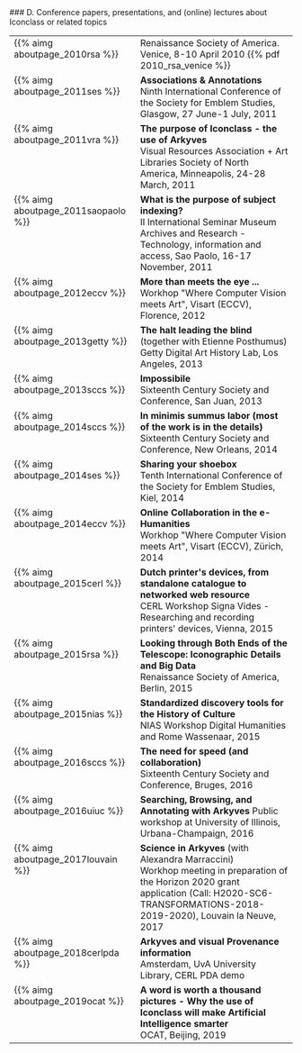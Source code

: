 ﻿<a name="presentations"/>
### D. Conference papers, presentations, and (online) lectures about Iconclass or related topics

<table>
<tr><td valign="top">{{% aimg aboutpage_2010rsa %}}<br/></td><td valign="top">Renaissance Society of America. Venice, 8-10 April 2010 {{% pdf 2010_rsa_venice %}}
</td></tr>
<tr><td valign="top">{{% aimg aboutpage_2011ses %}}<br/></td><td valign="top"><b>Associations & Annotations</b><br/>
Ninth International Conference of the Society for Emblem Studies, Glasgow, 27 June-1 July, 2011
</td></tr>
<tr><td valign="top">{{% aimg aboutpage_2011vra %}}<br/></td><td valign="top"><b>The purpose of Iconclass - the use of Arkyves</b><br/>
Visual Resources Association + Art Libraries Society of North America, Minneapolis, 24-28 March, 2011
</td></tr>
<tr><td valign="top">{{% aimg aboutpage_2011saopaolo %}}<br/></td><td valign="top"><b>What is the purpose of subject indexing?</b><br/>
II International Seminar Museum Archives and Research - Technology, information and access, Sao Paolo, 16-17 November, 2011
</td></tr>
<tr><td valign="top">{{% aimg aboutpage_2012eccv %}}<br/></td><td valign="top"><b>More than meets the eye ...</b><br/>
Workhop "Where Computer Vision meets Art", Visart (ECCV), Florence, 2012
</td></tr>
<tr><td valign="top">{{% aimg aboutpage_2013getty %}}<br/></td><td valign="top"><b>The halt leading the blind</b> (together with Etienne Posthumus)<br/>
Getty Digital Art History Lab, Los Angeles, 2013
</td></tr>
<tr><td valign="top">{{% aimg aboutpage_2013sccs %}}<br/></td><td valign="top"><b>Impossibile</b><br/>
Sixteenth Century Society and Conference, San Juan, 2013
</td></tr>
<tr><td valign="top">{{% aimg aboutpage_2014sccs %}}<br/></td><td valign="top"><b>In minimis summus labor (most of the work is in the details)</b><br/>
Sixteenth Century Society and Conference, New Orleans, 2014
</td></tr>
<tr><td valign="top">{{% aimg aboutpage_2014ses %}}<br/></td><td valign="top"><b>Sharing your shoebox</b><br/>
Tenth International Conference of the Society for Emblem Studies, Kiel, 2014
</td></tr>
<tr><td valign="top">{{% aimg aboutpage_2014eccv %}}<br/></td><td valign="top"><b>Online Collaboration in the e-Humanities</b><br/>
Workhop "Where Computer Vision meets Art", Visart (ECCV), Zürich, 2014
</td></tr>
<tr><td valign="top">{{% aimg aboutpage_2015cerl %}}<br/></td><td valign="top"><b>Dutch printer's devices, from standalone catalogue to networked web resource</b><br/>
CERL Workshop Signa Vides - Researching and recording printers' devices, Vienna, 2015
</td></tr>
<tr><td valign="top">{{% aimg aboutpage_2015rsa %}}<br/></td><td valign="top"><b>Looking through Both Ends of the Telescope: Iconographic Details and Big Data</b><br/>
Renaissance Society of America, Berlin, 2015
</td></tr>
<tr><td valign="top">{{% aimg aboutpage_2015nias %}}<br/></td><td valign="top"><b>Standardized discovery tools for the History of Culture</b><br/>
NIAS Workshop Digital Humanities and Rome Wassenaar, 2015
</td></tr>
<tr><td valign="top">{{% aimg aboutpage_2016sccs %}}<br/></td><td valign="top"><b>The need for speed (and collaboration)</b><br/>
Sixteenth Century Society and Conference, Bruges, 2016
</td></tr>
<tr><td valign="top">{{% aimg aboutpage_2016uiuc %}}<br/></td><td valign="top"><b>Searching, Browsing, and Annotating with Arkyves</b>
Public workshop at University of Illinois, Urbana-Champaign, 2016
</td></tr>
<tr><td valign="top">{{% aimg aboutpage_2017louvain %}}<br/></td><td valign="top"><b>Science in Arkyves</b> (with Alexandra Marraccini)<br/>
Workhop meeting in preparation of the Horizon 2020 grant application (Call: H2020-SC6-TRANSFORMATIONS-2018-2019-2020), Louvain la Neuve, 2017
</td></tr>
<tr><td valign="top">{{% aimg aboutpage_2018cerlpda %}}<br/></td><td valign="top"><b>Arkyves and visual Provenance information</b><br/>
Amsterdam, UvA University Library, CERL PDA demo
</td></tr>
<tr><td valign="top">{{% aimg aboutpage_2019ocat %}}<br/></td><td valign="top"><b>A word is worth a thousand pictures - Why the use of Iconclass will make Artificial Intelligence smarter</b><br/>
OCAT, Beijing, 2019
</td></tr>
</table>